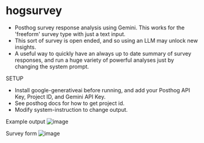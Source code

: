 # hogsurvey
- Posthog survey response analysis using Gemini. This works for the 'freeform' survey type with just a text input.
- This sort of survey is open ended, and so using an LLM may unlock new insights.
- A useful way to quickly have an always up to date summary of survey responses, and run a huge variety of powerful analyses just by changing the system prompt.

SETUP
- Install google-generativeai before running, and add your Posthog API Key, Project ID, and Gemini API Key.
- See posthog docs for how to get project id.
- Modify system-instruction to change output.

Example output
![image](https://github.com/mdave0/hogsurvey/assets/29395487/633cf4ba-f70c-45e8-9a17-e69007e50a7f)

Survey form
![image](https://github.com/mdave0/hogsurvey/assets/29395487/cf8deae3-6ba2-4dc0-85b2-318dffe5da26)

